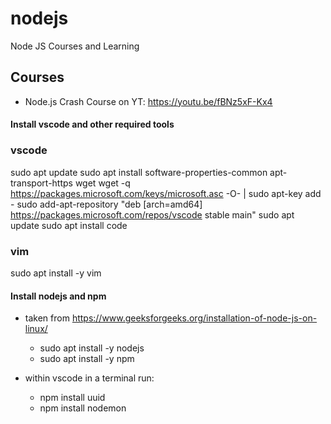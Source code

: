 # nodejs
Node JS Courses and Learning

## Courses
- Node.js Crash Course on YT: https://youtu.be/fBNz5xF-Kx4

#### Install vscode and other required tools

### vscode
sudo apt update
sudo apt install software-properties-common apt-transport-https wget
wget -q https://packages.microsoft.com/keys/microsoft.asc -O- | sudo apt-key add -
sudo add-apt-repository "deb [arch=amd64] https://packages.microsoft.com/repos/vscode stable main"
sudo apt update
sudo apt install code

### vim
sudo apt install -y vim

#### Install nodejs and npm
- taken from https://www.geeksforgeeks.org/installation-of-node-js-on-linux/
  - sudo apt install -y nodejs
  - sudo apt install -y npm

- within vscode in a terminal run:
  - npm install uuid
  - npm install nodemon

